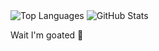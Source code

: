 <!-- Top Lang -->
<picture>
  <source 
    media="(prefers-color-scheme: dark)" 
    srcset="https://github-readme-stats.vercel.app/api/top-langs/?username=Shiny003&layout=compact&theme=tokyonight&hide_border=true">
  <source 
    media="(prefers-color-scheme: light), (prefers-color-scheme: no-preference)" 
    srcset="https://github-readme-stats.vercel.app/api/top-langs/?username=Shiny003&layout=compact&theme=tokyonight&hide_border=true">
  <img 
    src="https://github-readme-stats.vercel.app/api/top-langs/?username=Shiny003&layout=compact&theme=tokyonight&hide_border=true" 
    alt="Top Languages">
</picture>

<!-- Stats -->
<picture>
  <source 
    media="(prefers-color-scheme: dark)" 
    srcset="https://github-readme-stats.vercel.app/api?username=Shiny003&show_icons=true&theme=tokyonight&hide_border=true">
  <source 
    media="(prefers-color-scheme: light), (prefers-color-scheme: no-preference)" 
    srcset="https://github-readme-stats.vercel.app/api?username=Shiny003&show_icons=true&theme=tokyonight&hide_border=true">
  <img 
    src="https://github-readme-stats.vercel.app/api?username=Shiny003&show_icons=true&theme=tokyonight&hide_border=true" 
    alt="GitHub Stats">
</picture>

<p>Wait I'm goated 🐐</p>
